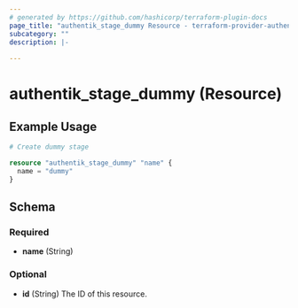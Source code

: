 ```yaml
---
# generated by https://github.com/hashicorp/terraform-plugin-docs
page_title: "authentik_stage_dummy Resource - terraform-provider-authentik"
subcategory: ""
description: |-
  
---
```


# authentik_stage_dummy (Resource)



## Example Usage

```terraform
# Create dummy stage

resource "authentik_stage_dummy" "name" {
  name = "dummy"
}
```

<!-- schema generated by tfplugindocs -->
## Schema

### Required

- **name** (String)

### Optional

- **id** (String) The ID of this resource.



